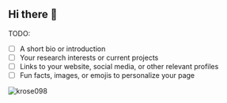 ## Hi there 👋

<!--
**krose098/krose098** is a ✨ _special_ ✨ repository because its `README.md` (this file) appears on your GitHub profile.

Here are some ideas to get you started:

- 🔭 I’m currently working on ...
- 🌱 I’m currently learning ...
- 👯 I’m looking to collaborate on ...
- 🤔 I’m looking for help with ...
- 💬 Ask me about ...
- 📫 How to reach me: ...
- 😄 Pronouns: ...
- ⚡ Fun fact: ...
-->

TODO:
- [ ] A short bio or introduction
- [ ] Your research interests or current projects
- [ ] Links to your website, social media, or other relevant profiles
- [ ] Fun facts, images, or emojis to personalize your page

<p><img align="center" src="https://github-readme-stats.vercel.app/api/top-langs?username=krose098&show_icons=true&locale=en&layout=compact" alt="krose098" /></p>

